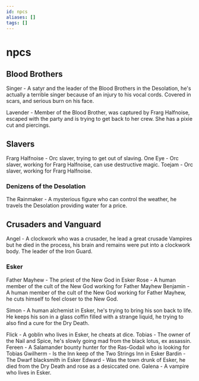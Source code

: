 ```yaml
---
id: npcs
aliases: []
tags: []
---
```




# npcs

## Blood Brothers
Singer - A satyr and the leader of the Blood Brothers in the Desolation, he's actually a terrible singer because of an injury to his vocal cords. Covered in scars, and serious burn on his face.

Lavender - Member of the Blood Brother, was captured by Frarg Halfnoise, escaped with the party and is trying to get back to her crew. She has a pixie cut and piercings.

## Slavers
Frarg Halfnoise - Orc slaver, trying to get out of slaving.
One Eye - Orc slaver, working for Frarg Halfnoise, can use destructive magic.
Toejam - Orc slaver, working for Frarg Halfnoise.


### Denizens of the Desolation
The Rainmaker - A mysterious figure who can control the weather, he travels the Desolation providing water for a price.


## Crusaders and Vanguard

Angel - A clockwork who was a crusader, he lead a great crusade Vampires but he died in the process, his brain and remains were put into a clockwork body. The leader of the Iron Guard.



### Esker

Father Mayhew - The priest of the New God in Esker
Rose - A human member of the cult of the New God working for Father Mayhew
Benjamin - A human member of the cult of the New God working for Father Mayhew, he cuts himself to feel closer to the New God.

Simon - A human alchemist in Esker, he's trying to bring his son back to life. He keeps his son in a glass coffin filled with a strange liquid, he trying to also find a cure for the Dry Death.

Flick - A goblin who lives in Esker, he cheats at dice.
Tobias - The owner of the Nail and Spice, he's slowly going mad from the black lotus, ex assassin.
Fereen - A Salamander bounty hunter for the Ras-Godail who is looking for Tobias
Gwilherm - Is the Inn keep of the Two Strings Inn in Esker
Bardin - The Dwarf blacksmith in Esker
Edward - Was the town drunk of Esker, he died from the Dry Death and rose as a desiccated one.
Galena - A vampire who lives in Esker.
